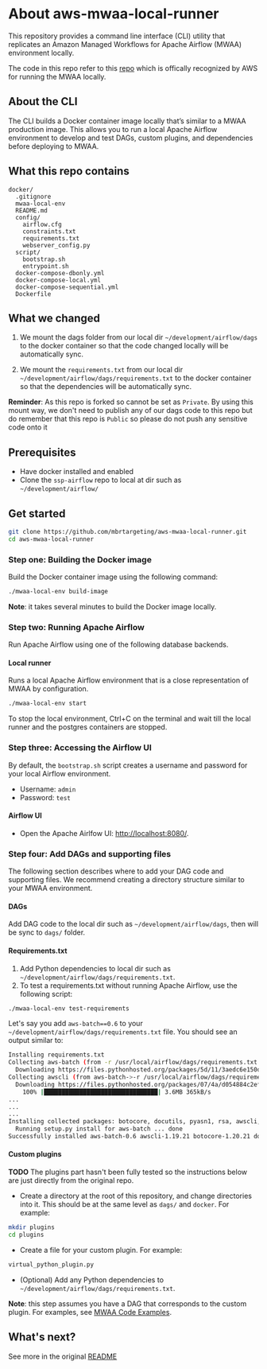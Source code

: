 # About aws-mwaa-local-runner

This repository provides a command line interface (CLI) utility that replicates an Amazon Managed Workflows for Apache Airflow (MWAA) environment locally.

The code in this repo refer to this [repo](https://github.com/aws/aws-mwaa-local-runner) which is offically recognized by AWS for running the MWAA locally.

## About the CLI

The CLI builds a Docker container image locally that’s similar to a MWAA production image. This allows you to run a local Apache Airflow environment to develop and test DAGs, custom plugins, and dependencies before deploying to MWAA.

## What this repo contains

```text
docker/
  .gitignore
  mwaa-local-env
  README.md
  config/
    airflow.cfg
    constraints.txt
    requirements.txt
    webserver_config.py
  script/
    bootstrap.sh
    entrypoint.sh
  docker-compose-dbonly.yml
  docker-compose-local.yml
  docker-compose-sequential.yml
  Dockerfile
```

## What we changed
1. We mount the dags folder from our local dir `~/development/airflow/dags` to the docker container so that the code changed locally will be automatically sync.

2. We mount the `requirements.txt` from our local dir `~/development/airflow/dags/requirements.txt` to the docker container so that the dependencies will be automatically sync.

**Reminder**: As this repo is forked so cannot be set as `Private`. By using this mount way, we don't need to publish any of our dags code to this repo but do remember that this repo is `Public` so please do not push any sensitive code onto it

## Prerequisites

- Have docker installed and enabled
- Clone the `ssp-airflow` repo to local at dir such as `~/development/airflow/`


## Get started

```bash
git clone https://github.com/mbrtargeting/aws-mwaa-local-runner.git
cd aws-mwaa-local-runner
```

### Step one: Building the Docker image

Build the Docker container image using the following command:

```bash
./mwaa-local-env build-image
```

**Note**: it takes several minutes to build the Docker image locally.

### Step two: Running Apache Airflow

Run Apache Airflow using one of the following database backends.

#### Local runner

Runs a local Apache Airflow environment that is a close representation of MWAA by configuration.

```bash
./mwaa-local-env start
```

To stop the local environment, Ctrl+C on the terminal and wait till the local runner and the postgres containers are stopped.

### Step three: Accessing the Airflow UI

By default, the `bootstrap.sh` script creates a username and password for your local Airflow environment.

- Username: `admin`
- Password: `test`

#### Airflow UI

- Open the Apache Airlfow UI: <http://localhost:8080/>.

### Step four: Add DAGs and supporting files

The following section describes where to add your DAG code and supporting files. We recommend creating a directory structure similar to your MWAA environment.

#### DAGs

Add DAG code to the local dir such as `~/development/airflow/dags`, then will be sync to `dags/` folder.

#### Requirements.txt

1. Add Python dependencies to local dir such as `~/development/airflow/dags/requirements.txt`.  
2. To test a requirements.txt without running Apache Airflow, use the following script:

```bash
./mwaa-local-env test-requirements
```

Let's say you add `aws-batch==0.6` to your `~/development/airflow/dags/requirements.txt` file. You should see an output similar to:

```bash
Installing requirements.txt
Collecting aws-batch (from -r /usr/local/airflow/dags/requirements.txt (line 1))
  Downloading https://files.pythonhosted.org/packages/5d/11/3aedc6e150d2df6f3d422d7107ac9eba5b50261cf57ab813bb00d8299a34/aws_batch-0.6.tar.gz
Collecting awscli (from aws-batch->-r /usr/local/airflow/dags/requirements.txt (line 1))
  Downloading https://files.pythonhosted.org/packages/07/4a/d054884c2ef4eb3c237e1f4007d3ece5c46e286e4258288f0116724af009/awscli-1.19.21-py2.py3-none-any.whl (3.6MB)
    100% |████████████████████████████████| 3.6MB 365kB/s 
...
...
...
Installing collected packages: botocore, docutils, pyasn1, rsa, awscli, aws-batch
  Running setup.py install for aws-batch ... done
Successfully installed aws-batch-0.6 awscli-1.19.21 botocore-1.20.21 docutils-0.15.2 pyasn1-0.4.8 rsa-4.7.2
```

#### Custom plugins

**TODO**
The plugins part hasn't been fully tested so the instructions below are just directly from the original repo.

- Create a directory at the root of this repository, and change directories into it. This should be at the same level as `dags/` and `docker`. For example:

```bash
mkdir plugins
cd plugins
```

- Create a file for your custom plugin. For example:

```bash
virtual_python_plugin.py
```

- (Optional) Add any Python dependencies to `~/development/airflow/dags/requirements.txt`.

**Note**: this step assumes you have a DAG that corresponds to the custom plugin. For examples, see [MWAA Code Examples](https://docs.aws.amazon.com/mwaa/latest/userguide/sample-code.html).

## What's next?

See more in the original [README](https://github.com/aws/aws-mwaa-local-runner/blob/main/README.md)

